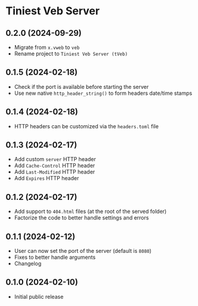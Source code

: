 # Tiniest Veb Server

## 0.2.0 (2024-09-29)

- Migrate from `x.vweb` to `veb`
- Rename project to `Tiniest Veb Server (tVeb)`

## 0.1.5 (2024-02-18)

- Check if the port is available before starting the server
- Use new native `http_header_string()` to form headers date/time stamps

## 0.1.4 (2024-02-18)

- HTTP headers can be customized via the `headers.toml` file

## 0.1.3 (2024-02-17)

- Add custom `server` HTTP header
- Add `Cache-Control` HTTP header
- Add `Last-Modified` HTTP header
- Add `Expires` HTTP header

## 0.1.2 (2024-02-17)

- Add support to `404.html` files (at the root of the served folder)
- Factorize the code to better handle settings and errors

## 0.1.1 (2024-02-12)

- User can now set the port of the server (default is `8080`)
- Fixes to better handle arguments
- Changelog

## 0.1.0 (2024-02-10)

- Initial public release
